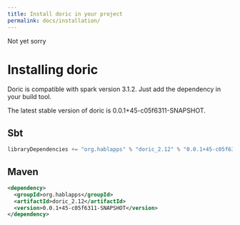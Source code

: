 ```yaml
---
title: Install doric in your project
permalink: docs/installation/
---
```

Not yet sorry
# Installing doric
Doric is compatible with spark version 3.1.2. Just add the dependency in your build tool.

The latest stable version of doric is 0.0.1+45-c05f6311-SNAPSHOT.

## Sbt
```scala
libraryDependencies += "org.hablapps" % "doric_2.12" % "0.0.1+45-c05f6311-SNAPSHOT"
```
## Maven
```xml
<dependency>
  <groupId>org.hablapps</groupId>
  <artifactId>doric_2.12</artifactId>
  <version>0.0.1+45-c05f6311-SNAPSHOT</version>
</dependency>
```
